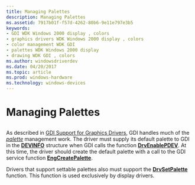 ```yaml
---
title: Managing Palettes
description: Managing Palettes
ms.assetid: 7917b01f-f57d-4262-80b6-9e11e797e3b5
keywords:
- GDI WDK Windows 2000 display , colors
- graphics drivers WDK Windows 2000 display , colors
- color management WDK GDI
- palettes WDK Windows 2000 display
- drawing WDK GDI , colors
ms.author: windowsdriverdev
ms.date: 04/20/2017
ms.topic: article
ms.prod: windows-hardware
ms.technology: windows-devices
---
```


# Managing Palettes


## <span id="ddk_managing_palettes_gg"></span><span id="DDK_MANAGING_PALETTES_GG"></span>


As described in [GDI Support for Graphics Drivers](gdi-support-for-graphics-drivers.md), GDI handles much of the [*palette*](https://msdn.microsoft.com/library/windows/hardware/ff556325#wdkgloss-palette) management work. The driver must supply its default palette to GDI in the [**DEVINFO**](https://msdn.microsoft.com/library/windows/hardware/ff552835) structure when GDI calls the function [**DrvEnablePDEV**](https://msdn.microsoft.com/library/windows/hardware/ff556211). At this time, the driver should create the default palette with a call to the GDI service function [**EngCreatePalette**](https://msdn.microsoft.com/library/windows/hardware/ff564212).

Drivers that support settable palettes also must support the [**DrvSetPalette**](https://msdn.microsoft.com/library/windows/hardware/ff556282) function. This function is used exclusively by display drivers.

 

 






